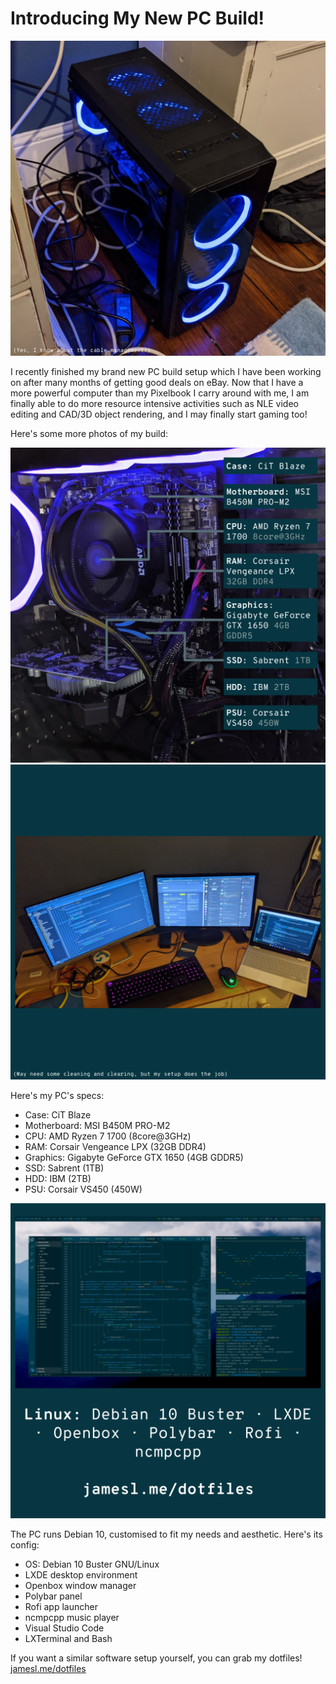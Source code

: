 # Introducing My New PC Build!

![My PC, situated on the floor](https://raw.githubusercontent.com/James-Livesey/James-Livesey/main/media/volt1.png)

I recently finished my brand new PC build setup which I have been working on after many months of getting good deals on eBay. Now that I have a more powerful computer than my Pixelbook I carry around with me, I am finally able to do more resource intensive activities such as NLE video editing and CAD/3D object rendering, and I may finally start gaming too!

Here's some more photos of my build:

![Inside my PC](https://raw.githubusercontent.com/James-Livesey/James-Livesey/main/media/volt2.png)
![My overall setup](https://raw.githubusercontent.com/James-Livesey/James-Livesey/main/media/volt3.png)

Here's my PC's specs:
* Case: CiT Blaze
* Motherboard: MSI B450M PRO-M2
* CPU: AMD Ryzen 7 1700 (8core@3GHz)
* RAM: Corsair Vengeance LPX (32GB DDR4)
* Graphics: Gigabyte GeForce GTX 1650 (4GB GDDR5)
* SSD: Sabrent (1TB)
* HDD: IBM (2TB)
* PSU: Corsair VS450 (450W)

![A screenshot of my Debian install](https://raw.githubusercontent.com/James-Livesey/James-Livesey/main/media/volt4.png)

The PC runs Debian 10, customised to fit my needs and aesthetic. Here's its config:
* OS: Debian 10 Buster GNU/Linux
* LXDE desktop environment
* Openbox window manager
* Polybar panel
* Rofi app launcher
* ncmpcpp music player
* Visual Studio Code
* LXTerminal and Bash

If you want a similar software setup yourself, you can grab my dotfiles! [jamesl.me/dotfiles](https://jamesl.me/dotfiles)
